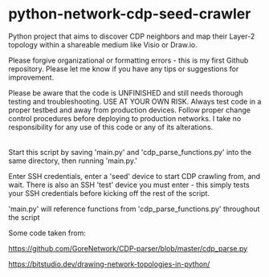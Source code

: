 # python-network-cdp-seed-crawler
Python project that aims to discover CDP neighbors and map their Layer-2 topology within a shareable medium like Visio or Draw.io. 

Please forgive organizational or formatting errors - this is my first Github repository. Please let me know if you have any tips or suggestions for improvement. 

Please be aware that the code is UNFINISHED and still needs thorough testing and troubleshooting. USE AT YOUR OWN RISK. Always test code in a proper testbed and away from production devices. Follow proper change control procedures before deploying to production networks. I take no responsibility for any use of this code or any of its alterations. 

######

Start this script by saving 'main.py' and 'cdp_parse_functions.py' into the same directory, then running 'main.py.' 

Enter SSH credentials, enter a 'seed' device to start CDP crawling from, and wait. There is also an SSH 'test' device you must enter - this simply tests your SSH credentials before kicking off the rest of the script. 

'main.py' will reference functions from 'cdp_parse_functions.py' throughout the script

Some code taken from:

  https://github.com/GoreNetwork/CDP-parser/blob/master/cdp_parse.py
  
  https://bitstudio.dev/drawing-network-topologies-in-python/
